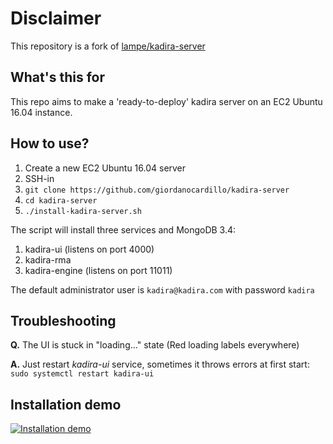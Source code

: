 # Disclaimer
This repository is a fork of [lampe/kadira-server](https://github.com/lampe/kadira-server)


## What's this for
This repo aims to make a 'ready-to-deploy' kadira server on an EC2 Ubuntu 16.04 instance.

## How to use?
1. Create a new EC2 Ubuntu 16.04 server
2. SSH-in
3. `git clone https://github.com/giordanocardillo/kadira-server`
4. `cd kadira-server`
5. `./install-kadira-server.sh`

The script will install three services and MongoDB 3.4:
1. kadira-ui (listens on port 4000)
2. kadira-rma
3. kadira-engine (listens on port 11011)

The default administrator user is `kadira@kadira.com` with password `kadira`


## Troubleshooting

**Q.** The UI is stuck in "loading..." state (Red loading labels everywhere)

**A.** Just restart *kadira-ui* service, sometimes it throws errors at first start: `sudo systemctl restart kadira-ui`

## Installation demo

[![Installation demo](https://img.youtube.com/vi/SgXXthK-0x4/0.jpg)](https://www.youtube.com/watch?v=SgXXthK-0x4)